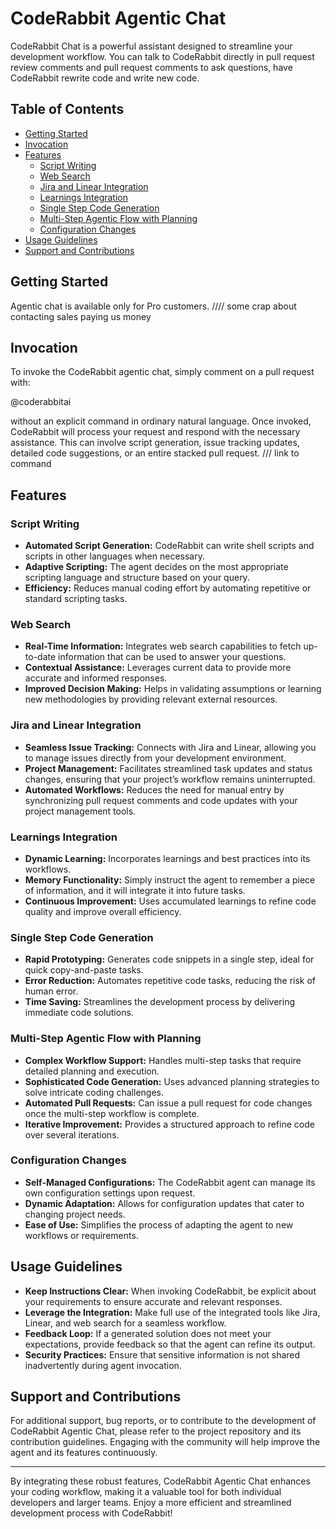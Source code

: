 # CodeRabbit Agentic Chat

CodeRabbit Chat is a powerful assistant designed to streamline your development workflow. You can talk to CodeRabbit directly in pull request review comments and pull request comments to ask questions, have CodeRabbit rewrite code and write new code.

## Table of Contents

- [Getting Started](#getting-started)
- [Invocation](#invocation)
- [Features](#features)
  - [Script Writing](#script-writing)
  - [Web Search](#web-search)
  - [Jira and Linear Integration](#jira-and-linear-integration)
  - [Learnings Integration](#learnings-integration)
  - [Single Step Code Generation](#single-step-code-generation)
  - [Multi-Step Agentic Flow with Planning](#multi-step-agentic-flow-with-planning)
  - [Configuration Changes](#configuration-changes)
- [Usage Guidelines](#usage-guidelines)
- [Support and Contributions](#support-and-contributions)

## Getting Started

Agentic chat is available only for Pro customers. //// some crap about contacting sales paying us money

## Invocation

To invoke the CodeRabbit agentic chat, simply comment on a pull request with:

@coderabbitai

without an explicit command in ordinary natural language. Once invoked, CodeRabbit will process your request and respond with the necessary assistance. This can involve script generation, issue tracking updates, detailed code suggestions, or an entire stacked pull request. /// link to command

## Features

### Script Writing

- **Automated Script Generation:** CodeRabbit can write shell scripts and scripts in other languages when necessary.
- **Adaptive Scripting:** The agent decides on the most appropriate scripting language and structure based on your query.
- **Efficiency:** Reduces manual coding effort by automating repetitive or standard scripting tasks.

### Web Search

- **Real-Time Information:** Integrates web search capabilities to fetch up-to-date information that can be used to answer your questions.
- **Contextual Assistance:** Leverages current data to provide more accurate and informed responses.
- **Improved Decision Making:** Helps in validating assumptions or learning new methodologies by providing relevant external resources.

### Jira and Linear Integration

- **Seamless Issue Tracking:** Connects with Jira and Linear, allowing you to manage issues directly from your development environment.
- **Project Management:** Facilitates streamlined task updates and status changes, ensuring that your project’s workflow remains uninterrupted.
- **Automated Workflows:** Reduces the need for manual entry by synchronizing pull request comments and code updates with your project management tools.

### Learnings Integration

- **Dynamic Learning:** Incorporates learnings and best practices into its workflows.
- **Memory Functionality:** Simply instruct the agent to remember a piece of information, and it will integrate it into future tasks.
- **Continuous Improvement:** Uses accumulated learnings to refine code quality and improve overall efficiency.

### Single Step Code Generation

- **Rapid Prototyping:** Generates code snippets in a single step, ideal for quick copy-and-paste tasks.
- **Error Reduction:** Automates repetitive code tasks, reducing the risk of human error.
- **Time Saving:** Streamlines the development process by delivering immediate code solutions.

### Multi-Step Agentic Flow with Planning

- **Complex Workflow Support:** Handles multi-step tasks that require detailed planning and execution.
- **Sophisticated Code Generation:** Uses advanced planning strategies to solve intricate coding challenges.
- **Automated Pull Requests:** Can issue a pull request for code changes once the multi-step workflow is complete.
- **Iterative Improvement:** Provides a structured approach to refine code over several iterations.

### Configuration Changes

- **Self-Managed Configurations:** The CodeRabbit agent can manage its own configuration settings upon request.
- **Dynamic Adaptation:** Allows for configuration updates that cater to changing project needs.
- **Ease of Use:** Simplifies the process of adapting the agent to new workflows or requirements.

## Usage Guidelines

- **Keep Instructions Clear:** When invoking CodeRabbit, be explicit about your requirements to ensure accurate and relevant responses.
- **Leverage the Integration:** Make full use of the integrated tools like Jira, Linear, and web search for a seamless workflow.
- **Feedback Loop:** If a generated solution does not meet your expectations, provide feedback so that the agent can refine its output.
- **Security Practices:** Ensure that sensitive information is not shared inadvertently during agent invocation.

## Support and Contributions

For additional support, bug reports, or to contribute to the development of CodeRabbit Agentic Chat, please refer to the project repository and its contribution guidelines. Engaging with the community will help improve the agent and its features continuously.

---

By integrating these robust features, CodeRabbit Agentic Chat enhances your coding workflow, making it a valuable tool for both individual developers and larger teams. Enjoy a more efficient and streamlined development process with CodeRabbit!


